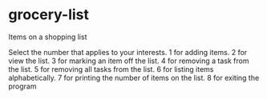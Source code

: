 # grocery-list
Items on a shopping list

Select the number that applies to your interests. 1 for adding items. 2 for view the list. 3 for marking an item off the list. 4 for removing a task from the list. 5 for removing all tasks from the list. 6 for listing items alphabetically. 7 for printing the number of items on the list. 8 for exiting the program
